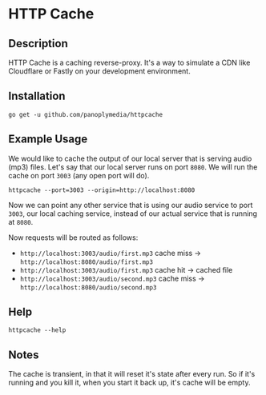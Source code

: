 # HTTP Cache

## Description

HTTP Cache is a caching reverse-proxy. It's a way to simulate a CDN like Cloudflare or Fastly on your development environment.

## Installation

```
go get -u github.com/panoplymedia/httpcache
```

## Example Usage

We would like to cache the output of our local server that is serving audio (mp3) files. Let's say that our local server runs on port `8080`. We will run the cache on port `3003` (any open port will do).

```
httpcache --port=3003 --origin=http://localhost:8080
```

Now we can point any other service that is using our audio service to port `3003`, our local caching service, instead of our actual service that is running at `8080`.

Now requests will be routed as follows:

- `http://localhost:3003/audio/first.mp3` cache miss -> `http://localhost:8080/audio/first.mp3`
- `http://localhost:3003/audio/first.mp3` cache hit -> cached file
- `http://localhost:3003/audio/second.mp3` cache miss -> `http://localhost:8080/audio/second.mp3`

## Help

```
httpcache --help
```

## Notes

The cache is transient, in that it will reset it's state after every run. So if it's running and you kill it, when you start it back up, it's cache will be empty.
